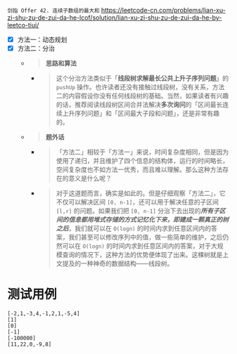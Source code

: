
`剑指 Offer 42. 连续子数组的最大和` https://leetcode-cn.com/problems/lian-xu-zi-shu-zu-de-zui-da-he-lcof/solution/lian-xu-zi-shu-zu-de-zui-da-he-by-leetco-tiui/
- [x] 方法一：动态规划
- [x] 方法二：分治
  * > **思路和算法**
    + > 这个分治方法类似于「**线段树求解最长公共上升子序列问题**」的 `pushUp` 操作。也许读者还没有接触过线段树，没有关系，方法二的内容假设你没有任何线段树的基础。当然，如果读者有兴趣的话，推荐阅读线段树区间合并法解决**多次询问**的「区间最长连续上升序列问题」和「区间最大子段和问题」，还是非常有趣的。
  * > **题外话**
    + > 「方法二」相较于「方法一」来说，时间复杂度相同，但是因为使用了递归，并且维护了四个信息的结构体，运行的时间略长，空间复杂度也不如方法一优秀，而且难以理解。那么这种方法存在的意义是什么呢？
    + > 对于这道题而言，确实是如此的。但是仔细观察「方法二」，它不仅可以解决区间 `[0, n-1]`，还可以用于解决任意的子区间 `[l,r]` 的问题。如果我们把 `[0, n-1]` 分治下去出现的***所有子区间的信息都用堆式存储的方式记忆化下来，即建成一颗真正的树之后***，我们就可以在 `O(logn)` 的时间内求到任意区间内的答案，我们甚至可以修改序列中的值，做一些简单的维护，之后仍然可以在 `O(logn)` 的时间内求到任意区间内的答案，对于大规模查询的情况下，这种方法的优势便体现了出来。这棵树就是上文提及的一种神奇的数据结构——线段树。

# 测试用例

```
[-2,1,-3,4,-1,2,1,-5,4]
[1]
[0]
[-1]
[-100000]
[11,22,0,-9,8]
```
